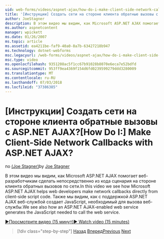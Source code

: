 ```yaml
---
uid: web-forms/videos/aspnet-ajax/how-do-i-make-client-side-network-callbacks-with-aspnet-ajax
title: '[Инструкции] Создать сети на стороне клиента обратные вызовы с ASP.NET AJAX? | Документы Майкрософт'
author: JoeStagner
description: В этом видео мы видим, как Microsoft ASP.NET AJAX помогает веб-разработчикам сделать непосредственно из кода сценария на стороне клиента обратных вызовов по сети. Мы также увидеть, как ASP.NET...
ms.author: aspnetcontent
manager: wpickett
ms.date: 01/26/2007
ms.topic: article
ms.assetid: ea4211be-faf9-40a0-8a7b-63427218b947
ms.technology: dotnet-webforms
msc.legacyurl: /web-forms/videos/aspnet-ajax/how-do-i-make-client-side-network-callbacks-with-aspnet-ajax
msc.type: video
ms.openlocfilehash: 9351208ac5f1cc67b91028b8070e6eca7e52bdfd
ms.sourcegitcommit: 953ff9ea4369f154d6fd0239599279ddd3280009
ms.translationtype: MT
ms.contentlocale: ru-RU
ms.lasthandoff: 07/03/2018
ms.locfileid: "37386385"
---
```

<a name="how-do-i-make-client-side-network-callbacks-with-aspnet-ajax"></a><span data-ttu-id="a9b62-105">[Инструкции] Создать сети на стороне клиента обратные вызовы с ASP.NET AJAX?</span><span class="sxs-lookup"><span data-stu-id="a9b62-105">[How Do I:] Make Client-Side Network Callbacks with ASP.NET AJAX?</span></span>
====================
<span data-ttu-id="a9b62-106">по [(Joe Stagner)](https://github.com/JoeStagner)</span><span class="sxs-lookup"><span data-stu-id="a9b62-106">by [Joe Stagner](https://github.com/JoeStagner)</span></span>

<span data-ttu-id="a9b62-107">В этом видео мы видим, как Microsoft ASP.NET AJAX помогает веб-разработчикам сделать непосредственно из кода сценария на стороне клиента обратных вызовов по сети.</span><span class="sxs-lookup"><span data-stu-id="a9b62-107">In this video we see how Microsoft ASP.NET AJAX helps web developers make network callbacks directly from client-side script code.</span></span> <span data-ttu-id="a9b62-108">Также мы видим, как с поддержкой ASP.NET AJAX веб-службой создает JavaScript, необходимый для вызова веб-службы.</span><span class="sxs-lookup"><span data-stu-id="a9b62-108">We see also how an ASP.NET AJAX-enabled web service generates the JavaScript needed to call the web service.</span></span>

[<span data-ttu-id="a9b62-109">&#9654;Просмотрите видео (15 минут)</span><span class="sxs-lookup"><span data-stu-id="a9b62-109">&#9654; Watch video (15 minutes)</span></span>](https://channel9.msdn.com/Blogs/ASP-NET-Site-Videos/how-do-i-make-client-side-network-callbacks-with-aspnet-ajax)

> [!div class="step-by-step"]
> <span data-ttu-id="a9b62-110">[Назад](how-do-i-implement-dynamic-partial-page-updates-with-aspnet-ajax.md)
> [Вперед](how-do-i-add-aspnet-ajax-features-to-an-existing-web-application.md)</span><span class="sxs-lookup"><span data-stu-id="a9b62-110">[Previous](how-do-i-implement-dynamic-partial-page-updates-with-aspnet-ajax.md)
[Next](how-do-i-add-aspnet-ajax-features-to-an-existing-web-application.md)</span></span>
